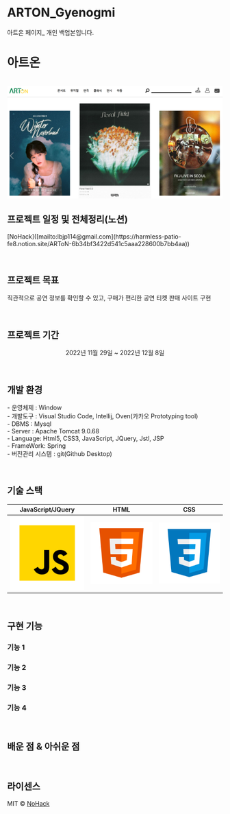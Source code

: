 # ARTON_Gyenogmi
아트온 페이지_ 개인 백업본입니다.
# 아트온

<p align="center">
  <br>
  <img src="./img/arton_cate_.PNG">
  <br>
</p>

## 프로젝트 일정 및 전체정리(노션)

<p align="justify">
[NoHack]([mailto:lbjp114@gmail.com](https://harmless-patio-fe8.notion.site/ARToN-6b34bf3422d541c5aaa228600b7bb4aa))
</p>

<br>


## 프로젝트 목표

<p align="justify">
직관적으로 공연 정보를 확인할 수 있고, 구매가 편리한 공연 티켓 판매 사이트 구현
</p>

<br>

## 프로젝트 기간

<p align="center">
2022년 11월 29일 ~ 2022년 12월 8일
</p>

<br>


## 개발 환경

<p align="justify">
- 운영체제	: Window
  <br>
- 개발도구	: Visual Studio Code, Intellij, Oven(카카오 Prototyping tool)
  <br>
- DBMS	: Mysql
  <br>
- Server : Apache Tomcat 9.0.68
  <br>
- Language: Html5, CSS3, JavaScript, JQuery, Jstl, JSP
  <br>
- FrameWork: Spring
  <br>
- 버전관리 시스템	: git(Github Desktop)
  <br>
</p>

<br>

## 기술 스택

| JavaScript/JQuery |  HTML    |  CSS    |
| :---------------: | :------: | :-----: |
|      ![js]        | ![html]  | ![css]  |

<br>

## 구현 기능

### 기능 1

### 기능 2

### 기능 3

### 기능 4

<br>

## 배운 점 & 아쉬운 점

<p align="justify">

</p>

<br>

## 라이센스

MIT &copy; [NoHack](mailto:lbjp114@gmail.com)

<!-- Stack Icon Refernces -->

[js]: ./images/stack/javascript.svg
[jquery]: ./images/stack/jquery.PNG
[html]: ./images/stack/html.svg
[css]: ./images/stack/css.svg
[notion]: ./images/stack/notion.svg

